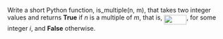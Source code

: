 Write a short Python function, is_multiple(n, m), that takes two
integer values and returns **True** if _n_ is a multiple of _m_, that is,
<img src="/solutions/exercises/R/ch1/ex1/tex/29a5433ead91145471a667d8d3ee4150.svg?invert_in_darkmode&sanitize=true" align=middle width=51.318530999999986pt height=21.5460564pt/>, for some integer _i_, and **False**
otherwise.
